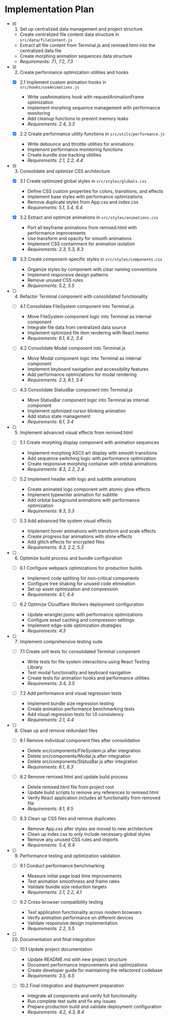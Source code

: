 # Implementation Plan

- [x] 1. Set up centralized data management and project structure
  - Create centralized file content data structure in `src/data/fileContent.js`
  - Extract all file content from Terminal.js and remixed.html into the centralized data file
  - Create morphing animation sequences data structure
  - _Requirements: 7.1, 7.2, 7.3_

- [x] 2. Create performance optimization utilities and hooks
  - [x] 2.1 Implement custom animation hooks in `src/hooks/useAnimations.js`
    - Write useAnimations hook with requestAnimationFrame optimization
    - Implement morphing sequence management with performance monitoring
    - Add cleanup functions to prevent memory leaks
    - _Requirements: 2.4, 3.3_

  - [x] 2.2 Create performance utility functions in `src/utils/performance.js`
    - Write debounce and throttle utilities for animations
    - Implement performance monitoring functions
    - Create bundle size tracking utilities
    - _Requirements: 2.1, 2.2, 4.4_

- [x] 3. Consolidate and optimize CSS architecture
  - [x] 3.1 Create optimized global styles in `src/styles/globals.css`
    - Define CSS custom properties for colors, transitions, and effects
    - Implement base styles with performance optimizations
    - Remove duplicate styles from App.css and index.css
    - _Requirements: 5.1, 5.4, 6.4_

  - [x] 3.2 Extract and optimize animations in `src/styles/animations.css`
    - Port all keyframe animations from remixed.html with performance improvements
    - Use transform and opacity for smooth animations
    - Implement CSS containment for animation isolation
    - _Requirements: 2.3, 5.3, 8.3_

  - [x] 3.3 Create component-specific styles in `src/styles/components.css`
    - Organize styles by component with clear naming conventions
    - Implement responsive design patterns
    - Remove unused CSS rules
    - _Requirements: 5.2, 5.5_

- [ ] 4. Refactor Terminal component with consolidated functionality
  - [ ] 4.1 Consolidate FileSystem component into Terminal.js
    - Move FileSystem component logic into Terminal as internal component
    - Integrate file data from centralized data source
    - Implement optimized file item rendering with React.memo
    - _Requirements: 6.1, 6.2, 3.4_

  - [ ] 4.2 Consolidate Modal component into Terminal.js
    - Move Modal component logic into Terminal as internal component
    - Implement keyboard navigation and accessibility features
    - Add performance optimizations for modal rendering
    - _Requirements: 2.3, 6.1, 3.4_

  - [ ] 4.3 Consolidate StatusBar component into Terminal.js
    - Move StatusBar component logic into Terminal as internal component
    - Implement optimized cursor blinking animation
    - Add status state management
    - _Requirements: 6.1, 3.4_

- [ ] 5. Implement advanced visual effects from remixed.html
  - [ ] 5.1 Create morphing display component with animation sequences
    - Implement morphing ASCII art display with smooth transitions
    - Add sequence switching logic with performance optimization
    - Create responsive morphing container with orbital animations
    - _Requirements: 8.3, 2.2, 2.4_

  - [ ] 5.2 Implement header with logo and subtitle animations
    - Create animated logo component with atomic glow effects
    - Implement typewriter animation for subtitle
    - Add orbital background animations with performance optimization
    - _Requirements: 8.3, 5.3_

  - [ ] 5.3 Add advanced file system visual effects
    - Implement hover animations with transform and scale effects
    - Create progress bar animations with shine effects
    - Add glitch effects for encrypted files
    - _Requirements: 8.3, 2.2, 5.3_

- [ ] 6. Optimize build process and bundle configuration
  - [ ] 6.1 Configure webpack optimizations for production builds
    - Implement code splitting for non-critical components
    - Configure tree shaking for unused code elimination
    - Set up asset optimization and compression
    - _Requirements: 4.1, 4.4_

  - [ ] 6.2 Optimize Cloudflare Workers deployment configuration
    - Update wrangler.jsonc with performance optimizations
    - Configure asset caching and compression settings
    - Implement edge-side optimization strategies
    - _Requirements: 4.3_

- [ ] 7. Implement comprehensive testing suite
  - [ ] 7.1 Create unit tests for consolidated Terminal component
    - Write tests for file system interactions using React Testing Library
    - Test modal functionality and keyboard navigation
    - Create tests for animation hooks and performance utilities
    - _Requirements: 3.4, 3.5_

  - [ ] 7.2 Add performance and visual regression tests
    - Implement bundle size regression testing
    - Create animation performance benchmarking tests
    - Add visual regression tests for UI consistency
    - _Requirements: 2.1, 4.4_

- [ ] 8. Clean up and remove redundant files
  - [ ] 8.1 Remove individual component files after consolidation
    - Delete src/components/FileSystem.js after integration
    - Delete src/components/Modal.js after integration
    - Delete src/components/StatusBar.js after integration
    - _Requirements: 6.1, 6.3_

  - [ ] 8.2 Remove remixed.html and update build process
    - Delete remixed.html file from project root
    - Update build scripts to remove any references to remixed.html
    - Verify React application includes all functionality from removed file
    - _Requirements: 8.1, 8.5_

  - [ ] 8.3 Clean up CSS files and remove duplicates
    - Remove App.css after styles are moved to new architecture
    - Clean up index.css to only include necessary global styles
    - Remove any unused CSS rules and imports
    - _Requirements: 5.4, 6.4_

- [ ] 9. Performance testing and optimization validation
  - [ ] 9.1 Conduct performance benchmarking
    - Measure initial page load time improvements
    - Test animation smoothness and frame rates
    - Validate bundle size reduction targets
    - _Requirements: 2.1, 2.2, 4.1_

  - [ ] 9.2 Cross-browser compatibility testing
    - Test application functionality across modern browsers
    - Verify animation performance on different devices
    - Validate responsive design implementation
    - _Requirements: 2.2, 5.5_

- [ ] 10. Documentation and final integration
  - [ ] 10.1 Update project documentation
    - Update README.md with new project structure
    - Document performance improvements and optimizations
    - Create developer guide for maintaining the refactored codebase
    - _Requirements: 3.5, 6.5_

  - [ ] 10.2 Final integration and deployment preparation
    - Integrate all components and verify full functionality
    - Run complete test suite and fix any issues
    - Prepare production build and validate deployment configuration
    - _Requirements: 4.2, 4.3, 8.4_